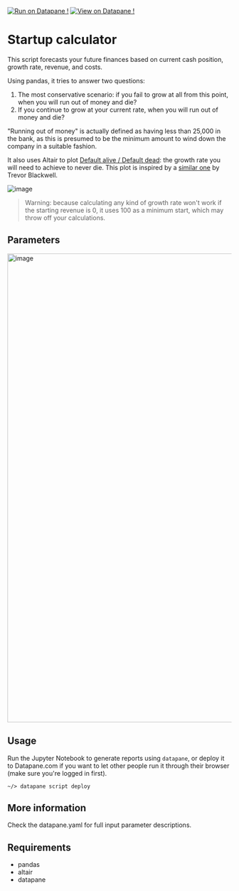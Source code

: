 [![Run on Datapane !](https://img.shields.io/badge/Datapane-Run%20script-1abc9c.svg)](https://datapane.com/leo/scripts/startup_calculator/)
[![View on Datapane !](https://img.shields.io/badge/Datapane-View%20sample%20report-ff69b4.svg)](https://datapane.com/leo/reports/startup_finance_report_0e7760f2/)

# Startup calculator
This script forecasts your future finances based on current cash position, growth rate, revenue, and costs.

Using pandas, it tries to answer two questions:

1. The most conservative scenario: if you fail to grow at all from this point, when you will run out of money and die? 
2. If you continue to grow at your current rate, when you will run out of money and die?

"Running out of money" is actually defined as having less than 25,000 in the bank, as this is presumed to be the minimum amount to wind down the company in a suitable fashion. 

It also uses Altair to plot [Default alive / Default dead](http://paulgraham.com/aord.html): the growth rate you will need to achieve to never die. This plot is inspired by a [similar one](http://growth.tlb.org/#) by Trevor Blackwell.

<img alt="image" src="https://user-images.githubusercontent.com/3541695/81616582-a6931780-93db-11ea-818a-752ef5642e8b.png">

>Warning: because calculating any kind of growth rate won't work if the starting revenue is 0, it uses 100 as a minimum start, which may throw off your calculations.

## Parameters
[<img width="1054" alt="image" src="https://user-images.githubusercontent.com/3541695/82499853-56f2d100-9aea-11ea-8f51-5970a02dc1d9.png">](https://datapane.com/leo/scripts/startup_calculator/)


## Usage
Run the Jupyter Notebook to generate reports using `datapane`, or deploy it to Datapane.com if you want to let other people run it through their browser (make sure you're logged in first).

```
~/> datapane script deploy
```

## More information
Check the datapane.yaml for full input parameter descriptions.

## Requirements

- pandas
- altair
- datapane

